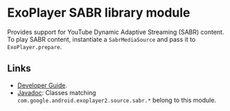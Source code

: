 # ExoPlayer SABR library module #

Provides support for YouTube Dynamic Adaptive Streaming (SABR) content. To
play SABR content, instantiate a `SabrMediaSource` and pass it to
`ExoPlayer.prepare`.

## Links ##

* [Developer Guide][].
* [Javadoc][]: Classes matching `com.google.android.exoplayer2.source.sabr.*`
  belong to this module.

[Developer Guide]: https://exoplayer.dev/sabr.html
[Javadoc]: https://exoplayer.dev/doc/reference/index.html
